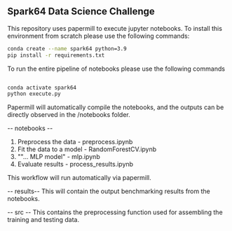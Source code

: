## Spark64 Data Science Challenge

This repository uses papermill to execute jupyter notebooks. 
To install this environment from scratch please use the following commands:
```bash
conda create --name spark64 python=3.9
pip install -r requirements.txt
 ```
 To run the entire pipeline of notebooks please use the following commands
 ```bash
 
 conda activate spark64
 python execute.py
 ```
 
 Papermill will automatically compile the notebooks, and the outputs can be directly observed in the /notebooks folder. 
 
 -- notebooks --
 1. Preprocess the data - preprocess.ipynb
 2. Fit the data to a model - RandomForestCV.ipynb
 3. ""... MLP model" - mlp.ipynb
 4. Evaluate results - process_results.ipynb
 
 This workflow will run automatically via papermill. 
 
 -- results--
 This will contain the output benchmarking results from the notebooks.
 
 -- src --
 This contains the preprocessing function used for assembling the training and testing data. 

